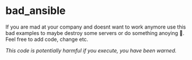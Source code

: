 # bad_ansible
If you are mad at your company and doesnt want to work anymore use this bad examples to maybe destroy some servers or do something anoying 👹. Feel free to add code, change etc. 

_This code is potentially harmful if you execute, you have been warned._
